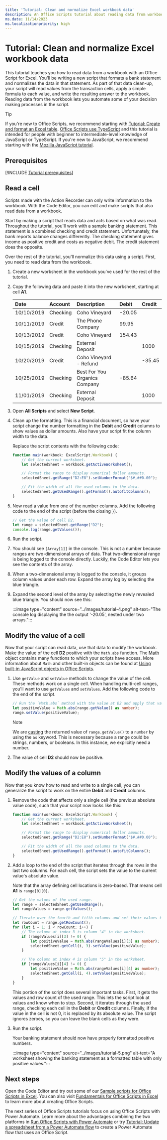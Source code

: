 ```yaml
---
title: 'Tutorial: Clean and normalize Excel workbook data'
description: An Office Scripts tutorial about reading data from workbooks and evaluating that data in the script.
ms.date: 11/14/2023
ms.localizationpriority: high
---
```


# Tutorial: Clean and normalize Excel workbook data

This tutorial teaches you how to read data from a workbook with an Office Script for Excel. You'll be writing a new script that formats a bank statement and normalizes the data in that statement. As part of that data clean-up, your script will read values from the transaction cells, apply a simple formula to each value, and write the resulting answer to the workbook. Reading data from the workbook lets you automate some of your decision making processes in the script.

> [!TIP]
> If you're new to Office Scripts, we recommend starting with [Tutorial: Create and format an Excel table](excel-tutorial.md). [Office Scripts use TypeScript](../overview/code-editor-environment.md) and this tutorial is intended for people with beginner to intermediate-level knowledge of JavaScript or TypeScript. If you're new to JavaScript, we recommend starting with the [Mozilla JavaScript tutorial](https://developer.mozilla.org/docs/Web/JavaScript/Guide/Introduction).

## Prerequisites

[!INCLUDE [Tutorial prerequisites](../includes/tutorial-prerequisites.md)]

## Read a cell

Scripts made with the Action Recorder can only write information to the workbook. With the Code Editor, you can edit and make scripts that also read data from a workbook.

Start by making a script that reads data and acts based on what was read. Throughout the tutorial, you'll work with a sample banking statement. This statement is a combined checking and credit statement. Unfortunately, the bank reports balance changes differently. The checking statement gives income as positive credit and costs as negative debit. The credit statement does the opposite.

Over the rest of the tutorial, you'll normalize this data using a script. First, you need to read data from the workbook.

1. Create a new worksheet in the workbook you've used for the rest of the tutorial.
2. Copy the following data and paste it into the new worksheet, starting at cell **A1**.

    |Date |Account |Description |Debit |Credit |
    |:--|:--|:--|:--|:--|
    |10/10/2019 |Checking |Coho Vineyard |-20.05 | |
    |10/11/2019 |Credit |The Phone Company |99.95 | |
    |10/13/2019 |Credit |Coho Vineyard |154.43 | |
    |10/15/2019 |Checking |External Deposit | |1000 |
    |10/20/2019 |Credit |Coho Vineyard - Refund | |-35.45 |
    |10/25/2019 |Checking |Best For You Organics Company | -85.64 | |
    |11/01/2019 |Checking |External Deposit | |1000 |

3. Open **All Scripts** and select **New Script**.
4. Clean up the formatting. This is a financial document, so have your script change the number formatting in the **Debit** and **Credit** columns to show values as dollar amounts. Also have your script fit the column width to the data.

    Replace the script contents with the following code:

    ```TypeScript
    function main(workbook: ExcelScript.Workbook) {
        // Get the current worksheet.
        let selectedSheet = workbook.getActiveWorksheet();

        // Format the range to display numerical dollar amounts.
        selectedSheet.getRange("D2:E8").setNumberFormat("$#,##0.00");

        // Fit the width of all the used columns to the data.
        selectedSheet.getUsedRange().getFormat().autofitColumns();
    }
    ```

5. Now read a value from one of the number columns. Add the following code to the end of the script (before the closing `}`).

    ```TypeScript
    // Get the value of cell D2.
    let range = selectedSheet.getRange("D2");
    console.log(range.getValues());
    ```

6. Run the script.
7. You should see `[Array[1]]` in the console. This is not a number because ranges are two-dimensional arrays of data. That two-dimensional range is being logged to the console directly. Luckily, the Code Editor lets you see the contents of the array.
8. When a two-dimensional array is logged to the console, it groups column values under each row. Expand the array log by selecting the blue triangle.
9. Expand the second level of the array by selecting the newly revealed blue triangle. You should now see this:

    :::image type="content" source="../images/tutorial-4.png" alt-text="The console log displaying the the output '-20.05', nested under two arrays.":::

## Modify the value of a cell

Now that your script can read data, use that data to modify the workbook. Make the value of the cell **D2** positive with the `Math.abs` function. The [Math](https://developer.mozilla.org/docs/web/javascript/reference/global_objects/math) object contains many functions to which your scripts have access. More information about `Math` and other built-in objects can be found at [Using built-in JavaScript objects in Office Scripts](../develop/javascript-objects.md).

1. Use `getValue` and `setValue` methods to change the value of the cell. These methods work on a single cell. When handling multi-cell ranges, you'll want to use `getValues` and `setValues`. Add the following code to the end of the script.

    ```TypeScript
    // Run the `Math.abs` method with the value at D2 and apply that value back to D2.
    let positiveValue = Math.abs(range.getValue() as number);
    range.setValue(positiveValue);
    ```

    > [!NOTE]
    > We are [casting](https://www.typescripttutorial.net/typescript-tutorial/type-casting/) the returned value of `range.getValue()` to a `number` by using the `as` keyword. This is necessary because a range could be strings, numbers, or booleans. In this instance, we explicitly need a number.

2. The value of cell **D2** should now be positive.

## Modify the values of a column

Now that you know how to read and write to a single cell, you can generalize the script to work on the entire **Debit** and **Credit** columns.

1. Remove the code that affects only a single cell (the previous absolute value code), such that your script now looks like this:

    ```TypeScript
    function main(workbook: ExcelScript.Workbook) {
        // Get the current worksheet.
        let selectedSheet = workbook.getActiveWorksheet();

        // Format the range to display numerical dollar amounts.
        selectedSheet.getRange("D2:E8").setNumberFormat("$#,##0.00");

        // Fit the width of all the used columns to the data.
        selectedSheet.getUsedRange().getFormat().autofitColumns();
    }
    ```

2. Add a loop to the end of the script that iterates through the rows in the last two columns. For each cell, the script sets the value to the current value's absolute value.

    Note that the array defining cell locations is zero-based. That means cell **A1** is `range[0][0]`.

    ```TypeScript
    // Get the values of the used range.
    let range = selectedSheet.getUsedRange();
    let rangeValues = range.getValues();

    // Iterate over the fourth and fifth columns and set their values to their absolute value.
    let rowCount = range.getRowCount();
    for (let i = 1; i < rowCount; i++) {
        // The column at index 3 is column "4" in the worksheet.
        if (rangeValues[i][3] != 0) {
            let positiveValue = Math.abs(rangeValues[i][3] as number);
            selectedSheet.getCell(i, 3).setValue(positiveValue);
        }

        // The column at index 4 is column "5" in the worksheet.
        if (rangeValues[i][4] != 0) {
            let positiveValue = Math.abs(rangeValues[i][4] as number);
            selectedSheet.getCell(i, 4).setValue(positiveValue);
        }
    }
    ```

    This portion of the script does several important tasks. First, it gets the values and row count of the used range. This lets the script look at values and know when to stop. Second, it iterates through the used range, checking each cell in the **Debit** or **Credit** columns. Finally, if the value in the cell is not 0, it is replaced by its absolute value. The script ignores zeroes, so you can leave the blank cells as they were.

3. Run the script.

    Your banking statement should now have properly formatted positive numbers.

    :::image type="content" source="../images/tutorial-5.png" alt-text="A worksheet showing the banking statement as a formatted table with only positive values.":::

## Next steps

Open the Code Editor and try out some of our [Sample scripts for Office Scripts in Excel](../resources/samples/excel-samples.md). You can also visit [Fundamentals for Office Scripts in Excel](../develop/scripting-fundamentals.md) to learn more about creating Office Scripts.

The next series of Office Scripts tutorials focus on using Office Scripts with Power Automate. Learn more about the advantages combining the two platforms in [Run Office Scripts with Power Automate](../develop/power-automate-integration.md) or try [Tutorial: Update a spreadsheet from a Power Automate flow](excel-power-automate-manual.md) to create a Power Automate flow that uses an Office Script.
